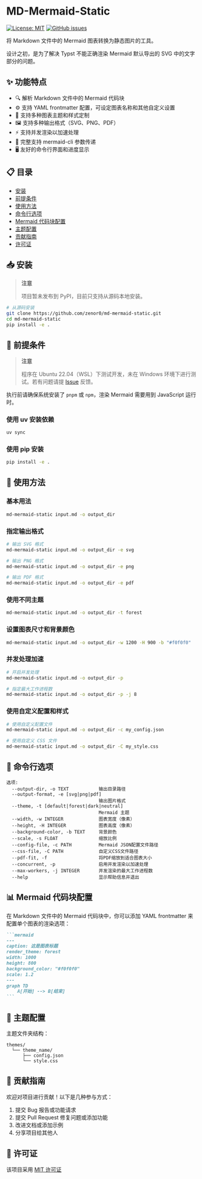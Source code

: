 # MD-Mermaid-Static

[![License: MIT](https://img.shields.io/badge/License-MIT-yellow.svg)](https://opensource.org/licenses/MIT)
[![GitHub issues](https://img.shields.io/github/issues/zenor0/md-mermaid-static)](https://github.com/zenor0/md-mermaid-static/issues)

将 Markdown 文件中的 Mermaid 图表转换为静态图片的工具。

设计之初，是为了解决 Typst 不能正确渲染 Mermaid 默认导出的 SVG 中的文字部分的问题。

## ✨ 功能特点

- 🔍 解析 Markdown 文件中的 Mermaid 代码块
- ⚙️ 支持 YAML frontmatter 配置，可设定图表名称和其他自定义设置
- 🎨 支持多种图表主题和样式定制
- 🖼️ 支持多种输出格式（SVG、PNG、PDF）
- ⚡ 支持并发渲染以加速处理
- 🔧 完整支持 mermaid-cli 参数传递
- 🖥️ 友好的命令行界面和进度显示

## 📋 目录

- [安装](#-安装)
- [前提条件](#-前提条件)
- [使用方法](#-使用方法)
- [命令行选项](#-命令行选项)
- [Mermaid 代码块配置](#-mermaid-代码块配置)
- [主题配置](#-主题配置)
- [贡献指南](#-贡献指南)
- [许可证](#-许可证)

## 📥 安装

> **注意**
> 
> 项目暂未发布到 PyPI，目前只支持从源码本地安装。

```bash
# 从源码安装
git clone https://github.com/zenor0/md-mermaid-static.git
cd md-mermaid-static
pip install -e .
```

## 🔧 前提条件

> **注意**
> 
> 程序在 Ubuntu 22.04（WSL）下测试开发，未在 Windows 环境下进行测试。若有问题请提 [Issue](https://github.com/zenor0/md-mermaid-static/issues) 反馈。

执行前请确保系统安装了 `pnpm` 或 `npm`，渲染 Mermaid 需要用到 JavaScript 运行时。

### 使用 uv 安装依赖

```bash
uv sync
```

### 使用 pip 安装

```bash
pip install -e .
```

## 🚀 使用方法

### 基本用法

```bash
md-mermaid-static input.md -o output_dir
```

### 指定输出格式

```bash
# 输出 SVG 格式
md-mermaid-static input.md -o output_dir -e svg

# 输出 PNG 格式
md-mermaid-static input.md -o output_dir -e png

# 输出 PDF 格式
md-mermaid-static input.md -o output_dir -e pdf
```

### 使用不同主题

```bash
md-mermaid-static input.md -o output_dir -t forest
```

### 设置图表尺寸和背景颜色

```bash
md-mermaid-static input.md -o output_dir -w 1200 -H 900 -b "#f0f0f0"
```

### 并发处理加速

```bash
# 开启并发处理
md-mermaid-static input.md -o output_dir -p

# 指定最大工作进程数
md-mermaid-static input.md -o output_dir -p -j 8
```

### 使用自定义配置和样式

```bash
# 使用自定义配置文件
md-mermaid-static input.md -o output_dir -c my_config.json

# 使用自定义 CSS 文件
md-mermaid-static input.md -o output_dir -C my_style.css
```

## 📝 命令行选项

```
选项:
  --output-dir, -o TEXT           输出目录路径
  --output-format, -e [svg|png|pdf]
                                  输出图片格式
  --theme, -t [default|forest|dark|neutral]
                                  Mermaid 主题
  --width, -w INTEGER             图表宽度（像素）
  --height, -H INTEGER            图表高度（像素）
  --background-color, -b TEXT     背景颜色
  --scale, -s FLOAT               缩放比例
  --config-file, -c PATH          Mermaid JSON配置文件路径
  --css-file, -C PATH             自定义CSS文件路径
  --pdf-fit, -f                   将PDF缩放到适合图表大小
  --concurrent, -p                启用并发渲染以加速处理
  --max-workers, -j INTEGER       并发渲染的最大工作进程数
  --help                          显示帮助信息并退出
```

## 📊 Mermaid 代码块配置

在 Markdown 文件中的 Mermaid 代码块中，你可以添加 YAML frontmatter 来配置单个图表的渲染选项：

````markdown
```mermaid
---
caption: 这是图表标题
render_theme: forest
width: 1000
height: 800
background_color: "#f0f0f0"
scale: 1.2
---
graph TD
    A[开始] --> B[结束]
```
````

## 🎨 主题配置

主题文件夹结构：

```
themes/
  └── theme_name/
      ├── config.json
      └── style.css
```

## 🤝 贡献指南

欢迎对项目进行贡献！以下是几种参与方式：

1. 提交 Bug 报告或功能请求
2. 提交 Pull Request 修复问题或添加功能
3. 改进文档或添加示例
4. 分享项目给其他人

## 📄 许可证

该项目采用 [MIT 许可证](LICENSE) 